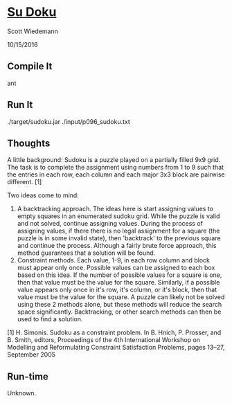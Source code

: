 # [Su Doku](http://projecteuler.net/problem=96)
Scott Wiedemann

10/15/2016

## Compile It
ant

## Run It
./target/sudoku.jar ./input/p096_sudoku.txt

## Thoughts

A little background:
Sudoku is a puzzle played on a partially filled 9x9 grid. The task is to complete the assignment using numbers from 1 to 9 such that the entries in each row, each column and each major 3x3 block are pairwise different. [1]

Two ideas come to mind:  
1. A backtracking approach.  The ideas here is start assigning values to empty squares in an enumerated sudoku grid.  While the puzzle is valid and not solved, continue assigning values.  During the process of assigning values, if there there is no legal assignment for a square (the puzzle is in some invalid state), then 'backtrack' to the previous square and continue the process.  Although a fairly brute force approach, this method guarantees that a solution will be found.  
2. Constraint methods.  Each value, 1-9, in each row column and block must appear only once.  Possible values can be assigned to each box based on this idea.  If the number of possible values for a square is one, then that value must be the value for the square.  Similarly, if a possible value appears only once in it's row, it's column, or it's block, then that value must be the value for the square.  A puzzle can likely not be solved using these 2 methods alone, but these methods will reduce the search space significantly.  Backtracking, or other search methods can then be used to find a solution.

[1] H. Simonis. Sudoku as a constraint problem. In B. Hnich, P. Prosser, and B. Smith,
editors, Proceedings of the 4th International Workshop on Modelling and Reformulating
Constraint Satisfaction Problems, pages 13–27, September 2005

## Run-time
Unknown.
